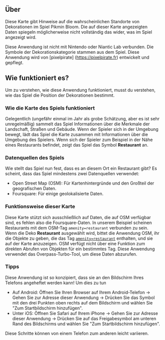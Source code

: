 ## Über

Diese Karte gibt Hinweise auf die wahrscheinlichen Standorte von Dekorationen im Spiel Pikmin Bloom. Die auf dieser Karte angezeigten Daten spiegeln möglicherweise nicht vollständig das wider, was im Spiel angezeigt wird.

Diese Anwendung ist nicht mit Nintendo oder Niantic Lab verbunden. Die Symbole der Dekorationskategorie stammen aus dem Spiel. Diese Anwendung wird von [pixelpirate] (https://pixelpirate.fr) entwickelt und gepflegt.

## Wie funktioniert es?

Um zu verstehen, wie diese Anwendung funktioniert, musst du verstehen, wie das Spiel die Position der Dekorationen bestimmt.

### Wie die Karte des Spiels funktioniert

Gelegentlich (ungefähr einmal im Jahr als grobe Schätzung, aber es ist sehr unregelmäßig) sammelt das Spiel Informationen über die Merkmale der Landschaft, Straßen und Gebäude.
Wenn der Spieler sich in der Umgebung bewegt, lädt das Spiel die Karte zusammen mit Informationen über die Umgebung des Spielers.
Wenn sich der Spieler zum Beispiel in der Nähe eines Restaurants befindet, zeigt das Spiel das Symbol **Restaurant** an.

### Datenquellen des Spiels

Wie stellt das Spiel nun fest, dass es an diesem Ort ein Restaurant gibt? Es scheint, dass das Spiel mindestens zwei Datenquellen verwendet:

- Open Street Map (OSM): Für Kartenhintergründe und den Großteil der geografischen Daten.
- Foursquare: Für einige geolokalisierte Daten.

### Funktionsweise dieser Karte

Diese Karte stützt sich ausschließlich auf Daten, die auf OSM verfügbar sind, es fehlen also die Foursquare-Daten. In unserem Beispiel scheinen Restaurants mit dem OSM-Tag `amenity=restaurant` verbunden zu sein.
Wenn die Deko **Restaurant** ausgewählt wird, bittet die Anwendung OSM, ihr die Objekte zu geben, die das Tag [`amenity=restaurant`](https://wiki.openstreetmap.org/wiki/Key:amenity) enthalten, und sie auf der Karte anzuzeigen.
OSM verfügt nicht über eine Funktion zum direkten Abrufen von Objekten für ein bestimmtes Tag. Diese Anwendung verwendet das Overpass-Turbo-Tool, um diese Daten abzurufen.

### Tipps

Diese Anwendung ist so konzipiert, dass sie an den Bildschirm Ihres Telefons angeheftet werden kann! Um dies zu tun
- Auf Android: Öffnen Sie Ihren Browser auf Ihrem Android-Telefon -> Gehen Sie zur Adresse dieser Anwendung -> Drücken Sie das Symbol mit den drei Punkten oben rechts auf dem Bildschirm und wählen Sie "Zum Startbildschirm hinzufügen".
- Unter iOS: Öffnen Sie Safari auf Ihrem iPhone -> Gehen Sie zur Adresse dieser Anwendung -> Drücken Sie auf das Freigabesymbol am unteren Rand des Bildschirms und wählen Sie "Zum Startbildschirm hinzufügen".

Diese Schritte können von einem Telefon zum anderen leicht variieren.